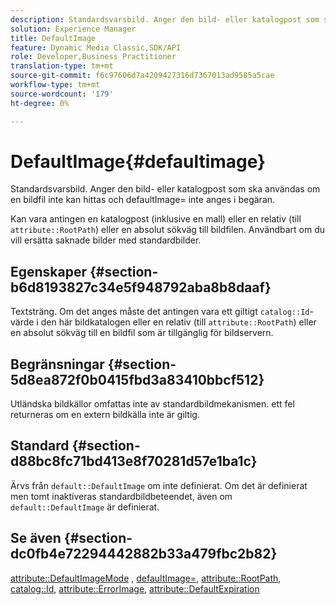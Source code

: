 ```yaml
---
description: Standardsvarsbild. Anger den bild- eller katalogpost som ska användas om en bildfil inte kan hittas och defaultImage= inte anges i begäran.
solution: Experience Manager
title: DefaultImage
feature: Dynamic Media Classic,SDK/API
role: Developer,Business Practitioner
translation-type: tm+mt
source-git-commit: f6c97606d7a4209427316d7367013ad9585a5cae
workflow-type: tm+mt
source-wordcount: '179'
ht-degree: 0%

---
```



# DefaultImage{#defaultimage}

Standardsvarsbild. Anger den bild- eller katalogpost som ska användas om en bildfil inte kan hittas och defaultImage= inte anges i begäran.

Kan vara antingen en katalogpost (inklusive en mall) eller en relativ (till `attribute::RootPath`) eller en absolut sökväg till bildfilen. Användbart om du vill ersätta saknade bilder med standardbilder.

## Egenskaper {#section-b6d8193827c34e5f948792aba8b8daaf}

Textsträng. Om det anges måste det antingen vara ett giltigt `catalog::Id`-värde i den här bildkatalogen eller en relativ (till `attribute::RootPath`) eller en absolut sökväg till en bildfil som är tillgänglig för bildservern.

## Begränsningar {#section-5d8ea872f0b0415fbd3a83410bbcf512}

Utländska bildkällor omfattas inte av standardbildmekanismen. ett fel returneras om en extern bildkälla inte är giltig.

## Standard {#section-d88bc8fc71bd413e8f70281d57e1ba1c}

Ärvs från `default::DefaultImage` om inte definierat. Om det är definierat men tomt inaktiveras standardbildbeteendet, även om `default::DefaultImage` är definierat.

## Se även {#section-dc0fb4e72294442882b33a479fbc2b82}

[attribute::DefaultImageMode](../../../../../is-api/image-catalog/image-serving-api-ref/c-image-catalog-reference/c-attributes-reference/r-defaultimagemode.md#reference-8a996af162f84e46bbe9e6e0d4e26782) ,  [defaultImage=](../../../../../is-api/image-catalog/image-serving-api-ref/c-image-catalog-reference/c-attributes-reference/r-is-cat-defaultimage.md#reference-8e9900e129f54ed68462a3c2fc3bc433),  [attribute::RootPath](../../../../../is-api/image-catalog/image-serving-api-ref/c-image-catalog-reference/c-attributes-reference/r-rootpath.md#reference-17d57e5967be403b8408fa7214017494),  [catalog::Id](/help/aem-is-ir-api/is-api/image-catalog/image-serving-api-ref/c-image-catalog-reference/c-image-svg-data-reference/c-image-data-reference/r-id-cat.md),  [attribute::ErrorImage](../../../../../is-api/image-catalog/image-serving-api-ref/c-image-catalog-reference/c-attributes-reference/r-errorimage.md#reference-c494d5d8b2584fe3800f35baabd0292c),  [attribute::DefaultExpiration](../../../../../is-api/image-catalog/image-serving-api-ref/c-image-catalog-reference/c-attributes-reference/r-defaultexpiration.md#reference-0526166fab654fceb243b75d1ea4f0cf)
